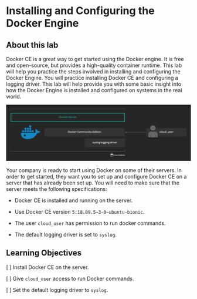 # Installing and Configuring the Docker Engine

## About this lab

Docker CE is a great way to get started using the Docker engine. It is free and open-source, but provides a high-quality container runtime. This lab will help you practice the steps involved in installing and configuring the Docker Engine. You will practice installing Docker CE and configuring a logging driver. This lab will help provide you with some basic insight into how the Docker Engine is installed and configured on systems in the real world.

![Lab Diagram](../../../img/installation/installing-docker-engine.demo/diag01.png)

Your company is ready to start using Docker on some of their servers. In order to get started, they want you to set up and configure Docker CE on a server that has already been set up. You will need to make sure that the server meets the following specifications:

* Docker CE is installed and running on the server.

* Use Docker CE version `5:18.09.5~3-0~ubuntu-bionic`.

* The user `cloud_user` has permission to run docker commands.

* The default logging driver is set to `syslog`.

## Learning Objectives

[ ] Install Docker CE on the server.

[ ] Give `cloud_user` access to run Docker commands.

[ ] Set the default logging driver to `syslog`.
